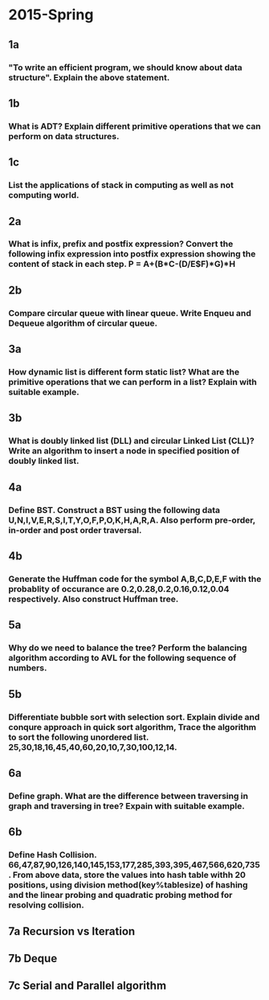 # 2015-Spring

## 1a

### "To write an efficient program, we should know about data structure". Explain the above statement.

## 1b

### What is ADT? Explain different primitive operations that we can perform on data structures.

## 1c

### List the applications of stack in computing as well as not computing world.

## 2a

### What is infix, prefix and postfix expression? Convert the following infix expression into postfix expression showing the content of stack in each step. P = A+(B*C-(D/E$F)*G)*H

## 2b

### Compare circular queue with linear queue. Write Enqueu and Dequeue algorithm of circular queue.

## 3a

### How dynamic list is different form static list? What are the primitive operations that we can perform in a list? Explain with suitable example.

## 3b

### What is doubly linked list (DLL) and circular Linked List (CLL)? Write an algorithm to insert a node in specified position of doubly linked list.

## 4a

### Define BST. Construct a BST using the following data U,N,I,V,E,R,S,I,T,Y,O,F,P,O,K,H,A,R,A. Also perform pre-order, in-order and post order traversal.

## 4b

### Generate the Huffman code for the symbol A,B,C,D,E,F with the probablity of occurance are 0.2,0.28,0.2,0.16,0.12,0.04 respectively. Also construct Huffman tree.

## 5a

### Why do we need to balance the tree? Perform the balancing algorithm according to AVL for the following sequence of numbers.

## 5b

### Differentiate bubble sort with selection sort. Explain divide and conqure approach in quick sort algorithm, Trace the algorithm to sort the following unordered list. 25,30,18,16,45,40,60,20,10,7,30,100,12,14.

## 6a

### Define graph. What are the difference between traversing in graph and traversing in tree? Expain with suitable example.

## 6b

### Define Hash Collision. 66,47,87,90,126,140,145,153,177,285,393,395,467,566,620,735. From above data, store the values into hash table withh 20 positions, using division method(key%tablesize) of hashing and the linear probing and quadratic probing method for resolving collision.

## 7a Recursion vs Iteration

## 7b Deque

## 7c Serial and Parallel algorithm
